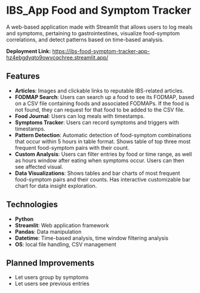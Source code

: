 # IBS_App Food and Symptom Tracker

A web-based application made with Streamlit that allows users to log meals and symptoms, pertaining to gastrointestines, visualize food-symptom correlations, and detect patterns based on time-based analysis.

**Deployment Link:** https://ibs-food-symptom-tracker-app-hz4ebgdyqto9owvcqchree.streamlit.app/

## Features

- **Articles**: Images and clickable links to reputable IBS-related articles.
- **FODMAP Search**: Users can search up a food to see its FODMAP, based on a CSV file containing foods and associated FODMAPs. If the food is not found, they can request for that food to be added to the CSV file.
- **Food Journal**: Users can log meals with timestamps.
- **Symptoms Tracker**: Users can record symptoms and triggers with timestamps.
- **Pattern Detection**: Automatic detection of food-symptom combinations that occur within 5 hours in table format. Shows table of top three most frequent food-symptom pairs with their count.
- **Custom Analysis**: Users can filter entries by food or time range, as well as hours window after eating when symptoms occur. Users can then see affected visual.
- **Data Visualizations**: Shows tables and bar charts of most frequent food-symptom pairs and their counts. Has interactive customizable bar chart for data insight exploration.

## Technologies
- **Python**
- **Streamlit**: Web application framework
- **Pandas**: Data manipulation
- **Datetime**: Time-based analysis, time window filtering analysis
- **OS**: local file handling, CSV management
 
## Planned Improvements
- Let users group by symptoms
- Let users see previous entries
